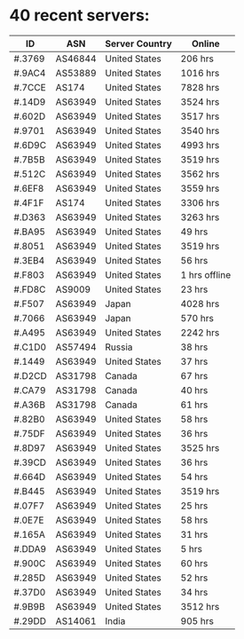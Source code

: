 # 40 recent servers:

| ID | ASN | Server Country | Online |
| ------ | ------ | ------ | ------ |
| #.3769 | AS46844 | United States | 206 hrs |
| #.9AC4 | AS53889 | United States | 1016 hrs |
| #.7CCE | AS174 | United States | 7828 hrs |
| #.14D9 | AS63949 | United States | 3524 hrs |
| #.602D | AS63949 | United States | 3517 hrs |
| #.9701 | AS63949 | United States | 3540 hrs |
| #.6D9C | AS63949 | United States | 4993 hrs |
| #.7B5B | AS63949 | United States | 3519 hrs |
| #.512C | AS63949 | United States | 3562 hrs |
| #.6EF8 | AS63949 | United States | 3559 hrs |
| #.4F1F | AS174 | United States | 3306 hrs |
| #.D363 | AS63949 | United States | 3263 hrs |
| #.BA95 | AS63949 | United States | 49 hrs |
| #.8051 | AS63949 | United States | 3519 hrs |
| #.3EB4 | AS63949 | United States | 56 hrs |
| #.F803 | AS63949 | United States | 1 hrs offline |
| #.FD8C | AS9009 | United States | 23 hrs |
| #.F507 | AS63949 | Japan | 4028 hrs |
| #.7066 | AS63949 | Japan | 570 hrs |
| #.A495 | AS63949 | United States | 2242 hrs |
| #.C1D0 | AS57494 | Russia | 38 hrs |
| #.1449 | AS63949 | United States | 37 hrs |
| #.D2CD | AS31798 | Canada | 67 hrs |
| #.CA79 | AS31798 | Canada | 40 hrs |
| #.A36B | AS31798 | Canada | 61 hrs |
| #.82B0 | AS63949 | United States | 58 hrs |
| #.75DF | AS63949 | United States | 36 hrs |
| #.8D97 | AS63949 | United States | 3525 hrs |
| #.39CD | AS63949 | United States | 36 hrs |
| #.664D | AS63949 | United States | 54 hrs |
| #.B445 | AS63949 | United States | 3519 hrs |
| #.07F7 | AS63949 | United States | 25 hrs |
| #.0E7E | AS63949 | United States | 58 hrs |
| #.165A | AS63949 | United States | 31 hrs |
| #.DDA9 | AS63949 | United States | 5 hrs |
| #.900C | AS63949 | United States | 60 hrs |
| #.285D | AS63949 | United States | 52 hrs |
| #.37D0 | AS63949 | United States | 34 hrs |
| #.9B9B | AS63949 | United States | 3512 hrs |
| #.29DD | AS14061 | India | 905 hrs |

